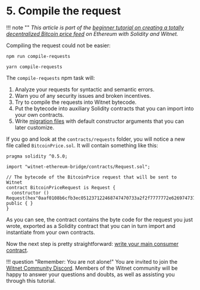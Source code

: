 # 5. Compile the request

!!! note ""
    *This article is part of the [beginner tutorial on creating a totally
    decentralized Bitcoin price feed][intro] on Ethereum with Solidity and
    Witnet.*

Compiling the request could not be easier:

```console tab="npm"
npm run compile-requests
```

```console tab="yarn"
yarn compile-requests
```

The `compile-requests` npm task will:

1. Analyze your requests for syntactic and semantic errors.
2. Warn you of any security issues and broken incentives.
3. Try to compile the requests into Witnet bytecode.
4. Put the bytecode into auxiliary Solidity contracts that you can
   import into your own contracts.
5. Write [migration files][migrations] with default constructor
   arguments that you can later customize.

If you go and look at the `contracts/requests` folder, you will notice a
new file called `BitcoinPrice.sol`. It will contain something like this:

```solidity
pragma solidity ^0.5.0;

import "witnet-ethereum-bridge/contracts/Request.sol";

// The bytecode of the BitcoinPrice request that will be sent to Witnet
contract BitcoinPriceRequest is Request {
  constructor () Request(hex"0aaf0108b6cfb3ec051237122468747470733a2f2f7777772e6269747374616d702e6e65742f6170692f7469636b65722f1a0f8418451874821861646c6173741872125c123168747470733a2f2f6170692e636f696e6465736b2e636f6d2f76312f6270692f63757272656e7470726963652e6a736f6e1a2788184518748218616362706918748218616355534418748218616a726174655f666c6f617418721a070a05818218570322070a058182185703100a18042002280130013801") public { }
}
```

As you can see, the contract contains the byte code for the request you
just wrote, exported as a Solidity contract that you can in turn import
and instantiate from your own contracts.

Now the next step is pretty straightforward:
[write your main consumer contract][next].

!!! question "Remember: You are not alone!"
    You are invited to join the [Witnet Community Discord][discord].
    Members of the Witnet community will be happy to answer your
    questions and doubts, as well as assisting you through this
    tutorial.

[discord]: https://discord.gg/X4uurfP
[migrations]: /tutorials/bitcoin-price-feed/migrations
[intro]: /tutorials/bitcoin-price-feed/introduction
[next]: /tutorials/bitcoin-price-feed/contract
